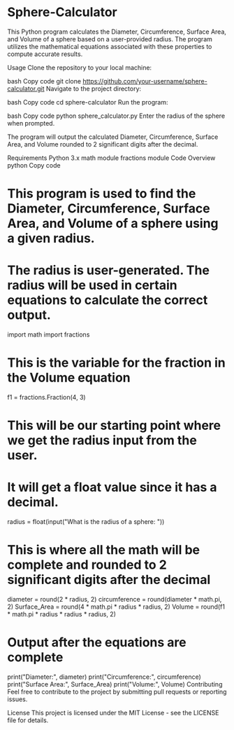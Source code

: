 # Sphere-Calculator
This Python program calculates the Diameter, Circumference, Surface Area, and Volume of a sphere based on a user-provided radius. The program utilizes the mathematical equations associated with these properties to compute accurate results.

Usage
Clone the repository to your local machine:

bash
Copy code
git clone https://github.com/your-username/sphere-calculator.git
Navigate to the project directory:

bash
Copy code
cd sphere-calculator
Run the program:

bash
Copy code
python sphere_calculator.py
Enter the radius of the sphere when prompted.

The program will output the calculated Diameter, Circumference, Surface Area, and Volume rounded to 2 significant digits after the decimal.

Requirements
Python 3.x
math module
fractions module
Code Overview
python
Copy code
# This program is used to find the Diameter, Circumference, Surface Area, and Volume of a sphere using a given radius.
# The radius is user-generated. The radius will be used in certain equations to calculate the correct output.
import math
import fractions

# This is the variable for the fraction in the Volume equation
f1 = fractions.Fraction(4, 3)

# This will be our starting point where we get the radius input from the user.
# It will get a float value since it has a decimal.
radius = float(input("What is the radius of a sphere: "))

# This is where all the math will be complete and rounded to 2 significant digits after the decimal
diameter = round(2 * radius, 2)
circumference = round(diameter * math.pi, 2)
Surface_Area = round(4 * math.pi * radius * radius, 2)
Volume = round(f1 * math.pi * radius * radius * radius, 2)

# Output after the equations are complete
print("Diameter:", diameter)
print("Circumference:", circumference)
print("Surface Area:", Surface_Area)
print("Volume:", Volume)
Contributing
Feel free to contribute to the project by submitting pull requests or reporting issues.

License
This project is licensed under the MIT License - see the LICENSE file for details.
